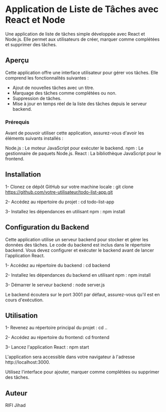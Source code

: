 # Application de Liste de Tâches avec React et Node

Une application de liste de tâches simple développée avec React et Node.js. Elle permet aux utilisateurs de créer, marquer comme complétées et supprimer des tâches.

## Aperçu
Cette application offre une interface utilisateur pour gérer vos tâches. Elle comprend les fonctionnalités suivantes :

- Ajout de nouvelles tâches avec un titre.
- Marquage des tâches comme complétées ou non.
- Suppression de tâches.
- Mise à jour en temps réel de la liste des tâches depuis le serveur backend.

### Prérequis
Avant de pouvoir utiliser cette application, assurez-vous d'avoir les éléments suivants installés :

Node.js : Le moteur JavaScript pour exécuter le backend.
npm : Le gestionnaire de paquets Node.js.
React : La bibliothèque JavaScript pour le frontend.

## Installation 
1- Clonez ce dépôt GitHub sur votre machine locale :
  git clone https://github.com/votre-utilisateur/todo-list-app.git
  
2- Accédez au répertoire du projet :
  cd todo-list-app
  
3- Installez les dépendances en utilisant npm :
  npm install
  
## Configuration du Backend
Cette application utilise un serveur backend pour stocker et gérer les données des tâches. Le code du backend est inclus dans le répertoire backend. Vous devez configurer et exécuter le backend avant de lancer l'application React.

1- Accédez au répertoire du backend :
  cd backend
  
2- Installez les dépendances du backend en utilisant npm :
  npm install
  
3- Démarrer le serveur backend :
  node server.js
  
Le backend écoutera sur le port 3001 par défaut, assurez-vous qu'il est en cours d'exécution.

## Utilisation
1- Revenez au répertoire principal du projet :
  cd ..
  
2- Accédez au répertoire du frontend: 
  cd frontend
  
3- Lancez l'application React :
  npm start
  
L'application sera accessible dans votre navigateur à l'adresse http://localhost:3000.

Utilisez l'interface pour ajouter, marquer comme complétées ou supprimer des tâches.

## Auteur 
RIFI Jihad






